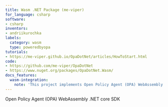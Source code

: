 ```yaml
---
title: Wasm .NET Package (me-viper)
for_language: csharp
software:
- csharp
inventors:
- andriikurochka
labels:
  category: wasm
  type: poweredbyopa
tutorials:
- https://me-viper.github.io/OpaDotNet/articles/HowToStart.html
code:
- https://github.com/me-viper/OpaDotNet
- https://www.nuget.org/packages/OpaDotNet.Wasm/
docs_features:
  wasm-integration:
    note: 'This project implements Open Policy Agent (OPA) WebAssembly .NET core SDK.'
---
```


Open Policy Agent (OPA) WebAssembly .NET core SDK
